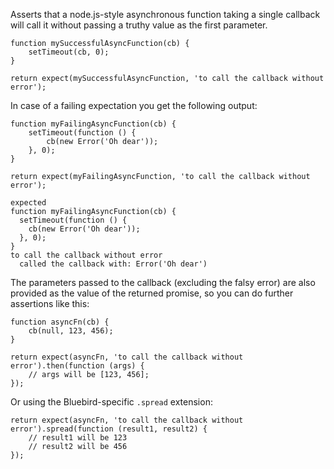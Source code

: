 Asserts that a node.js-style asynchronous function taking a single callback
will call it without passing a truthy value as the first parameter.

```javascript#async:true
function mySuccessfulAsyncFunction(cb) {
    setTimeout(cb, 0);
}

return expect(mySuccessfulAsyncFunction, 'to call the callback without error');
```

In case of a failing expectation you get the following output:

```javascript#async:true
function myFailingAsyncFunction(cb) {
    setTimeout(function () {
        cb(new Error('Oh dear'));
    }, 0);
}

return expect(myFailingAsyncFunction, 'to call the callback without error');
```

```output
expected
function myFailingAsyncFunction(cb) {
  setTimeout(function () {
    cb(new Error('Oh dear'));
  }, 0);
}
to call the callback without error
  called the callback with: Error('Oh dear')
```

The parameters passed to the callback (excluding the falsy error) are also
provided as the value of the returned promise, so you can do further
assertions like this:

```javascript#async:true
function asyncFn(cb) {
    cb(null, 123, 456);
}

return expect(asyncFn, 'to call the callback without error').then(function (args) {
    // args will be [123, 456];
});
```

Or using the Bluebird-specific `.spread` extension:

```javascript#async:true
return expect(asyncFn, 'to call the callback without error').spread(function (result1, result2) {
    // result1 will be 123
    // result2 will be 456
});
```
